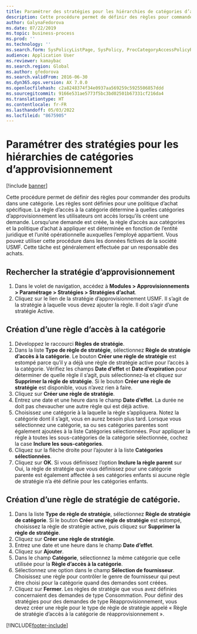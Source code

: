 ```yaml
---
title: Paramétrer des stratégies pour les hiérarchies de catégories d’approvisionnement
description: Cette procédure permet de définir des règles pour commander des produits dans une catégorie.
author: GalynaFedorova
ms.date: 07/22/2019
ms.topic: business-process
ms.prod: ''
ms.technology: ''
ms.search.form: SysPolicyListPage, SysPolicy, ProcCategoryAccessPolicyRule, ProcCategoryPolicyRule, EcoResCategorySingleLookup
audience: Application User
ms.reviewer: kamaybac
ms.search.region: Global
ms.author: gfedorova
ms.search.validFrom: 2016-06-30
ms.dyn365.ops.version: AX 7.0.0
ms.openlocfilehash: c2a8248374f34e0937aa569259c5925506857ddd
ms.sourcegitcommit: 9166e531ae5773f5bc3bd02501b67331cf216da4
ms.translationtype: HT
ms.contentlocale: fr-FR
ms.lasthandoff: 05/03/2022
ms.locfileid: "8675905"
---
```

# <a name="set-up-policies-for-procurement-category-hierarchies"></a>Paramétrer des stratégies pour les hiérarchies de catégories d’approvisionnement

[!include [banner](../../includes/banner.md)]

Cette procédure permet de définir des règles pour commander des produits dans une catégorie. Les règles sont définies pour une politique d’achat spécifique. La règle d’accès à la catégorie détermine à quelles catégories d’approvisionnement les utilisateurs ont accès lorsqu’ils créent une demande. Lorsqu’une demande est créée, la règle d’accès aux catégories et la politique d’achat à appliquer est déterminée en fonction de l’entité juridique et l’unité opérationnelle auxquelles l’employé appartient. Vous pouvez utiliser cette procédure dans les données fictives de la société USMF. Cette tâche est généralement effectuée par un responsable des achats.


## <a name="find-the-procurement-policy"></a>Rechercher la stratégie d’approvisionnement
1. Dans le volet de navigation, accédez à **Modules > Approvisionnements > Paramétrage > Stratégies > Stratégies d’achat**.
2. Cliquez sur le lien de la stratégie d’approvisionnement USMF. Il s’agit de la stratégie à laquelle vous devez ajouter la règle. Il doit s’agir d’une stratégie Active.  

## <a name="create-a-category-access-rule"></a>Création d’une règle d’accès à la catégorie
1. Développez le raccourci **Règles de stratégie**.
2. Dans la liste **Type de règle de stratégie**, sélectionnez **Règle de stratégie d’accès à la catégorie**. Le bouton **Créer une règle de stratégie** est estompé parce qu’il y a déjà une règle de stratégie active pour l’accès à la catégorie. Vérifiez les champs **Date d’effet** et **Date d’expiration** pour déterminer de quelle règle il s’agit, puis sélectionnez-la et cliquez sur **Supprimer la règle de stratégie**. Si le bouton **Créer une règle de stratégie** est disponible, vous n’avez rien à faire.  
3. Cliquez sur **Créer une règle de stratégie**.
4. Entrez une date et une heure dans le champ **Date d’effet**. La durée ne doit pas chevaucher une autre règle qui est déjà active.  
5. Choisissez une catégorie à la laquelle la règle s’appliquera. Notez la catégorie dont il s’agit, vous en aurez besoin plus tard. Lorsque vous sélectionnez une catégorie, sa ou ses catégories parentes sont également ajoutées à la liste Catégories sélectionnées. Pour appliquer la règle à toutes les sous-catégories de la catégorie sélectionnée, cochez la case **Inclure les sous-catégories**.
6. Cliquez sur la flèche droite pour l’ajouter à la liste **Catégories sélectionnées**.  
4. Cliquez sur **OK**. Si vous définissez l’option **Inclure la règle parent** sur Oui, la règle de stratégie que vous définissez pour une catégorie parente est également affectée à ses catégories enfants si aucune règle de stratégie n’a été définie pour les catégories enfants.

## <a name="create-a-category-policy-rule"></a>Création d’une règle de stratégie de catégorie.
1. Dans la liste **Type de règle de stratégie**, sélectionnez **Règle de stratégie de catégorie**. Si le bouton **Créer une règle de stratégie** est estompé, choisissez la règle de stratégie active, puis cliquez sur **Supprimer la règle de stratégie**.  
2. Cliquez sur **Créer une règle de stratégie**.
3. Entrez une date et une heure dans le champ **Date d’effet**.
4. Cliquez sur **Ajouter**.
5. Dans le champ **Catégorie**, sélectionnez la même catégorie que celle utilisée pour la **Règle d’accès à la catégorie**.
6. Sélectionnez une option dans le champ **Sélection de fournisseur**. Choisissez une règle pour contrôler le genre de fournisseur qui peut être choisi pour la catégorie quand des demandes sont créées.  
7. Cliquez sur **Fermer**. Les règles de stratégie que vous avez définies concernaient des demandes de type Consommation. Pour définir des stratégies pour des demandes de type Réapprovisionnement, vous devez créer une règle pour le type de règle de stratégie appelé « Règle de stratégie d’accès à la catégorie de réapprovisionnement ».  



[!INCLUDE[footer-include](../../../includes/footer-banner.md)]